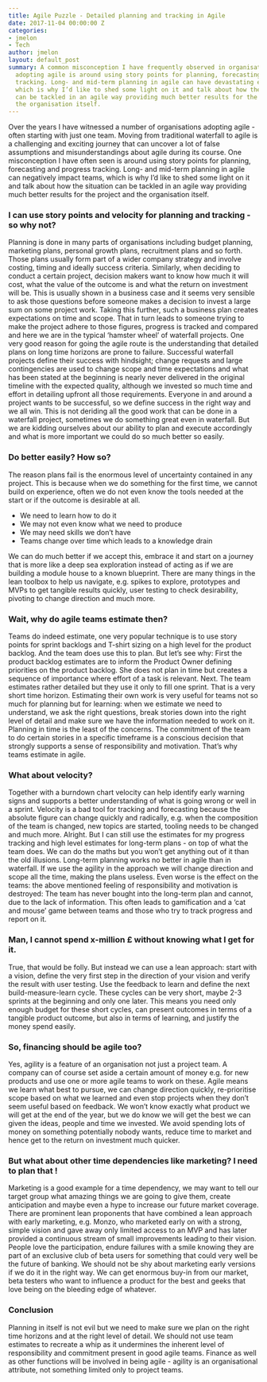 ```yaml
---
title: Agile Puzzle - Detailed planning and tracking in Agile
date: 2017-11-04 00:00:00 Z
categories:
- jmelon
- Tech
author: jmelon
layout: default_post
summary: A common misconception I have frequently observed in organisations that are
  adopting agile is around using story points for planning, forecasting and progress
  tracking. Long- and mid-term planning in agile can have devastating effects on teams,
  which is why I’d like to shed some light on it and talk about how the situation
  can be tackled in an agile way providing much better results for the project and
  the organisation itself.
---
```


Over the years I have witnessed a number of organisations adopting agile - often starting with just one team. Moving from traditional waterfall to agile is a challenging and exciting journey that can uncover a lot of false assumptions and misunderstandings about agile during its course. One misconception I have often seen is around using story points for planning, forecasting and progress tracking. Long- and mid-term planning in agile can negatively impact teams, which is why I’d like to shed some light on it and talk about how the situation can be tackled in an agile way providing much better results for the project and the organisation itself.

### I can use story points and velocity for planning and tracking - so why not?
Planning is done in many parts of organisations including budget planning, marketing plans, personal growth plans, recruitment plans and so forth. Those plans usually form part of a wider company strategy and involve costing, timing and ideally success criteria. Similarly, when deciding to conduct a certain project, decision makers want to know how much it will cost, what the value of the outcome is and what the return on investment will be. This is usually shown in a business case and it seems very sensible to ask those questions before someone makes a decision to invest a large sum on some project work. Taking this further, such a business plan creates expectations on time and scope. That in turn leads to someone trying to make the project adhere to those figures, progress is tracked and compared and here we are in the typical ‘hamster wheel’ of waterfall projects.
One very good reason for going the agile route is the understanding that detailed plans on long time horizons are prone to failure. Successful waterfall projects define their success with hindsight; change requests and large contingencies are used to change scope and time expectations and what has been stated at the beginning is nearly never delivered in the original timeline with the expected quality, although we invested so much time and effort in detailing upfront all those requirements. Everyone in and around a project wants to be successful, so we define success in the right way and we all win. This is not deriding all the good work that can be done in a waterfall project, sometimes we do something great even in waterfall. But we are kidding ourselves about our ability to plan and execute accordingly and what is more important we could do so much better so easily.

### Do better easily? How so?
The reason plans fail is the enormous level of uncertainty contained in any project. This is because when we do something for the first time, we cannot build on experience, often we do not even know the tools needed at the start or if the outcome is desirable at all.

* We need to learn how to do it
* We may not even know what we need to produce
* We may need skills we don’t have
* Teams change over time which leads to a knowledge drain

We can do much better if we accept this, embrace it and start on a journey that is more like a deep sea exploration instead of acting as if we are building a module house to a known blueprint. There are many things in the lean toolbox to help us navigate, e.g. spikes to explore, prototypes and MVPs to get tangible results quickly, user testing to check desirability, pivoting to change direction and much more.

### Wait, why do agile teams estimate then? 
Teams do indeed estimate, one very popular technique is to use story points for sprint backlogs and T-shirt sizing on a high level for the product backlog. And the team does use this to plan. But let’s see why: First the product backlog estimates are to inform the Product Owner defining priorities on the product backlog. She does not plan in time but creates a sequence of importance where effort of a task is relevant. Next. The team estimates rather detailed but they use it only to fill one sprint. That is a very short time horizon. Estimating their own work is very useful for teams not so much for planning but for learning: when we estimate we need to understand, we ask the right questions, break stories down into the right level of detail and make sure we have the information needed to work on it. Planning in time is the least of the concerns. The commitment of the team to do certain stories in a specific timeframe is a conscious decision that strongly supports a sense of responsibility and motivation. That’s why teams estimate in agile.

### What about velocity?
Together with a burndown chart velocity can help identify early warning signs and supports a better understanding of what is going wrong or well in a sprint. Velocity is a bad tool for tracking and forecasting because the absolute figure can change quickly and radically, e.g. when the composition of the team is changed, new topics are started, tooling needs to be changed and much more. Alright. But I can still use the estimates for my progress tracking and high level estimates for long-term plans - on top of what the team does. We can do the maths but you won’t get anything out of it than the old illusions. Long-term planning works no better in agile than in waterfall. If we use the agility in the approach we will change direction and scope all the time, making the plans useless. Even worse is the effect on the teams: the above mentioned feeling of responsibility and motivation is destroyed: The team has never bought into the long-term plan and cannot, due to the lack of information. This often leads to gamification and a ‘cat and mouse’ game between teams and those who try to track progress and report on it.

### Man, I cannot spend x-million £ without knowing what I get for it.
True, that would be folly. But instead we can use a lean approach: start with a vision, define the very first step in the direction of your vision and verify the result with user testing. Use the feedback to learn and define the next build-measure-learn cycle. These cycles can be very short, maybe 2-3 sprints at the beginning and only one later. This means you need only enough budget for these short cycles, can present outcomes in terms of a tangible product outcome, but also in terms of learning, and justify the money spend easily.

### So, financing should be agile too?
Yes, agility is a feature of an organisation not just a project team. A company can of course set aside a certain amount of money e.g. for new products and use one or more agile teams to work on these. Agile means we learn what best to pursue, we can change direction quickly, re-prioritise scope based on what we learned and even stop projects when they don’t seem useful based on feedback. We won’t know exactly what product we will get at the end of the year, but we do know we will get the best we can given the ideas, people and time we invested. We avoid spending lots of money on something potentially nobody wants, reduce time to market and hence get to the return on investment much quicker.

### But what about other time dependencies like marketing? I need to plan that !
Marketing is a good example for a time dependency, we may want to tell our target group what amazing things we are going to give them, create anticipation and maybe even a hype to increase our future market coverage. There are prominent lean proponents that have combined a lean approach with early marketing, e.g. Monzo, who marketed early on with a strong, simple vision and gave away only limited access to an MVP and has later provided a continuous stream of small improvements leading to their vision. People love the participation, endure failures with a smile knowing they are part of an exclusive club of beta users for something that could very well be the future of banking. We should not be shy about marketing early versions if we do it in the right way. We can get enormous buy-in from our market, beta testers who want to influence a product for the best and geeks that love being on the bleeding edge of whatever.

### Conclusion
Planning in itself is not evil but we need to make sure we plan on the right time horizons and at the right level of detail. We should not use team estimates to recreate a whip as it undermines the inherent level of responsibility and commitment present in good agile teams. Finance as well as other functions will be involved in being agile - agility is an organisational attribute, not something limited only to project teams.
